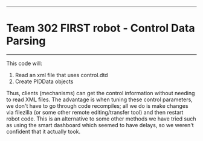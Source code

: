 *************************************************************************************************************
 #  Team 302 FIRST robot - Control Data Parsing
*************************************************************************************************************

This code will:
1. Read an xml file that uses control.dtd
2. Create PIDData objects

Thus, clients (mechanisms) can get the control information without needing to read XML files.  The advantage 
is when tuning these control parameters, we don't have to go through code recompiles; all we do is make changes
via filezilla (or some other remote editing/transfer tool) and then restart robot code.   This is an alternative 
to some other methods we have tried such as using the smart dashboard which seemed to have delays, so we weren't
confident that it actually took.


